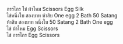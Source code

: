 กรรไกร ไข่ ผ้าไหม Scissors Egg Silk  
ไข่หนึ่งใบ สองบาท ห้าสิบ One egg 2 Bath 50 Satang  
ห้าสิบ สองบาท หนึ่งใบ 50 Satang 2 Bath One egg  
ไข่ ผ้าไหม Egg Scissors  
ไข่ กรรไกร Egg Scissors  

